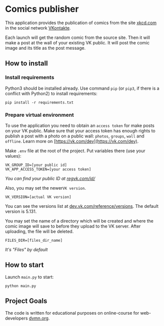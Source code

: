 # Comics publisher
This application provides the publication of comics from the site [xkcd.com](https://xkcd.com/) in the social network [VKontakte](https://vk.com/).

Each launch will get the random comic from the source site. Then it will make a post at the wall of your existing VK public. It will post the comic image and its title as the post message.

## How to install
### Install requirements
Python3 should be installed already. Use command `pip` (or `pip3`, if there is a conflict with Python2) to install requirements:
```
pip install -r requirements.txt
```
### Prepare virtual environment
To use the application you need to obtain an `access token` for make posts on your VK public. Make sure that your access token has enough rights to publish a post with a photo on a public wall: `photos`, `groups`, `wall` and `offline`. Learn more on [https://vk.com/dev](https://vk.com/dev).

Make `.env` file at the root of the project. Put variables there (use your values):
```
VK_GROUP_ID=[your public id]
VK_APP_ACCESS_TOKEN=[your access token]
```
*You can find your public ID at [regvk.com/id/](https://regvk.com/id/)*

Also, you may set the newer`VK version`.
```
VK_VERSION=[actual VK version]
```
You can see the versions list at [dev.vk.com/reference/versions](https://dev.vk.com/reference/versions). The default version is 5.131.

You may set the name of a directory which will be created and where the comic image will save to before they upload to the VK server. After uploading, the file will be deleted.
```
FILES_DIR=[files_dir_name]
```
*It's "Files" by default*

## How to start
Launch `main.py` to start:
```
python main.py
```

## Project Goals
The code is written for educational purposes on online-course for web-developers [dvmn.org](https://dvmn.org).